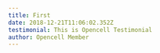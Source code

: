 ```yaml
---
title: First
date: 2018-12-21T11:06:02.352Z
testimonial: This is Opencell Testimonial
author: Opencell Member
---
```


